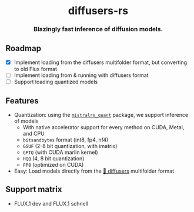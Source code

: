 <a name="top"></a>
<h1 align="center">
  diffusers-rs
</h1>

<h3 align="center">
Blazingly fast inference of diffusion models.
</h3>

## Roadmap
- [x] Implement loading from the diffusers multifolder format, but converting to old Flux format
- [ ] Implement loading from & running with diffusers format
- [ ] Support loading quantized models

## Features
- Quantization: using the [`mistralrs_quant`](https://github.com/EricLBuehler/mistral.rs/tree/master/mistralrs-quant) package, we support inference of models
  - With native accelerator support for every method on CUDA, Metal, and CPU
  - `bitsandbytes` format (int8, fp4, nf4)
  - `GGUF` (2-8 bit quantization, with imatrix)
  - `GPTQ` (with CUDA marlin kernel)
  - `HQQ` (4, 8 bit quantization)
  - `FP8` (optimized on CUDA)
- Easy: Load models directly from the [🤗 diffusers](https://github.com/huggingface/diffusers) multifolder format

## Support matrix
- FLUX.1 dev and FLUX.1 schnell